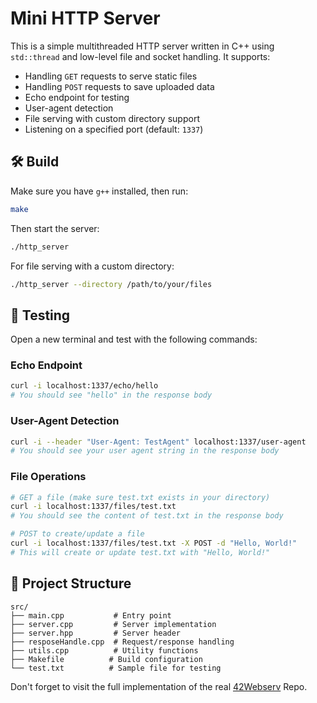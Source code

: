 # Mini HTTP Server

This is a simple multithreaded HTTP server written in C++ using `std::thread` and low-level file and socket handling. It supports:

- Handling `GET` requests to serve static files
- Handling `POST` requests to save uploaded data  
- Echo endpoint for testing
- User-agent detection
- File serving with custom directory support
- Listening on a specified port (default: `1337`)

## 🛠 Build

Make sure you have `g++` installed, then run:

```bash
make
```

Then start the server:

```bash
./http_server
```

For file serving with a custom directory:

```bash
./http_server --directory /path/to/your/files
```

## 🧪 Testing

Open a new terminal and test with the following commands:

### Echo Endpoint
```bash
curl -i localhost:1337/echo/hello
# You should see "hello" in the response body
```

### User-Agent Detection
```bash
curl -i --header "User-Agent: TestAgent" localhost:1337/user-agent
# You should see your user agent string in the response body
```

### File Operations
```bash
# GET a file (make sure test.txt exists in your directory)
curl -i localhost:1337/files/test.txt
# You should see the content of test.txt in the response body

# POST to create/update a file
curl -i localhost:1337/files/test.txt -X POST -d "Hello, World!"
# This will create or update test.txt with "Hello, World!"
```

## 📁 Project Structure

```
src/
├── main.cpp           # Entry point
├── server.cpp         # Server implementation
├── server.hpp         # Server header
├── resposeHandle.cpp  # Request/response handling
├── utils.cpp          # Utility functions
├── Makefile          # Build configuration
└── test.txt          # Sample file for testing
```
Don't forget to visit the full implementation of the real [42Webserv](https://github.com/Lc0d3r/1337-Webserv.git) Repo.